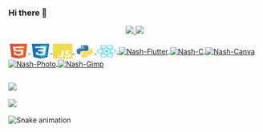 ### Hi there 👋

<div align="center">
  
  <a href="https://github.com/NacheMatos98">
    
  <img height="200em" src="https://github-readme-stats.vercel.app/api?username=NacheMatos98&show_icons=true&theme=tokyonight&include_all_commits=true&count_private=true"/>
    
  <img height="200em" src="https://github-readme-stats.vercel.app/api/top-langs/?username=NacheMatos98&layout=compact&langs_count=10&theme=tokyonight"/>
</div>
  
  
<div style="display: inline_block"><br>
 
  <img align="center" alt="Nash-HTML" height="30" width="40" src="https://raw.githubusercontent.com/devicons/devicon/master/icons/html5/html5-original.svg">
  
  <img align="center" alt="Nash-CSS" height="30" width="40" src="https://raw.githubusercontent.com/devicons/devicon/master/icons/css3/css3-original.svg">

   <img align="center" alt="Nash-Js" height="30" width="40" src="https://raw.githubusercontent.com/devicons/devicon/master/icons/javascript/javascript-plain.svg">
  
  <img align="center" alt="Nash-Python" height="30" width="40" src="https://raw.githubusercontent.com/devicons/devicon/master/icons/python/python-original.svg">
  
  <img align="center" alt="Nash-React" height="30" width="40" src="https://raw.githubusercontent.com/devicons/devicon/master/icons/react/react-original.svg">
  
  <img align="center" alt="Nash-Flutter" height="30" width="40" src="https://cdn.jsdelivr.net/gh/devicons/devicon/icons/flutter/flutter-original.svg">
  
  <img align="center" alt="Nash-C" height="30" width="40" src="https://cdn.jsdelivr.net/gh/devicons/devicon/icons/c/c-original.svg">
  
  <img align="center" alt="Nash-Canva" height="30" width="40" src="https://cdn.jsdelivr.net/gh/devicons/devicon/icons/canva/canva-original.svg">
  
  <img align="center" alt="Nash-Photo" height="30" width="40" src="https://cdn.jsdelivr.net/gh/devicons/devicon/icons/photoshop/photoshop-plain.svg">
  
  <img align="center" alt="Nash-Gimp" height="30" width="40" src="https://cdn.jsdelivr.net/gh/devicons/devicon/icons/gimp/gimp-original.svg">
  
  
  
</div>
  
  
  
  ##
  
  
 
<div> 
  
  <a href = "mailto:matosmorais98@gmail.com"><img src="https://img.shields.io/badge/-Gmail-%23333?style=for-the-badge&logo=gmail&logoColor=white" target="_blank"></a>
  
  <a href="https://www.linkedin.com/in/nache-matos-ab50a1238" target="_blank"><img src="https://img.shields.io/badge/-LinkedIn-%230077B5?style=for-the-badge&logo=linkedin&logoColor=white" target="_blank"></a> 
 
  ![Snake animation](https://github.com/NacheMatos98/NacheMatos98/blob/output/github-contribution-grid-snake.svg)
 
</div>
